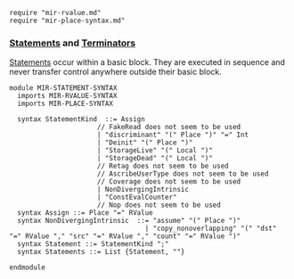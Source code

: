 ```k
require "mir-rvalue.md"
require "mir-place-syntax.md"
```
### [Statements](https://doc.rust-lang.org/beta/nightly-rustc/rustc_middle/mir/enum.StatementKind.html) and [Terminators](https://doc.rust-lang.org/beta/nightly-rustc/rustc_middle/mir/enum.TerminatorKind.html)

[Statements](https://doc.rust-lang.org/beta/nightly-rustc/rustc_middle/mir/enum.StatementKind.html) occur within a basic block. They are executed in sequence and never transfer control anywhere outside their basic block.

```k
module MIR-STATEMENT-SYNTAX
  imports MIR-RVALUE-SYNTAX
  imports MIR-PLACE-SYNTAX

  syntax StatementKind  ::= Assign
                      // FakeRead does not seem to be used
                      | "discriminant" "(" Place ")" "=" Int
                      | "Deinit" "(" Place ")"
                      | "StorageLive" "(" Local ")"
                      | "StorageDead" "(" Local ")"
                      // Retag does not seem to be used
                      // AscribeUserType does not seem to be used
                      // Coverage does not seem to be used
                      | NonDivergingIntrinsic
                      | "ConstEvalCounter"
                      // Nop does not seem to be used
  syntax Assign ::= Place "=" RValue
  syntax NonDivergingIntrinsic  ::= "assume" "(" Place ")"
                                  | "copy_nonoverlapping" "(" "dst" "=" RValue "," "src" "=" RValue "," "count" "=" RValue ")"
  syntax Statement ::= StatementKind ";"
  syntax Statements ::= List {Statement, ""}

endmodule
```